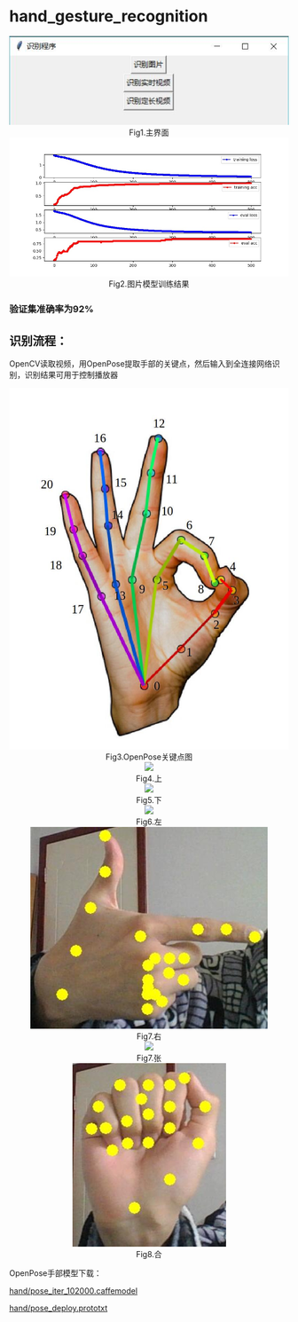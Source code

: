 # hand_gesture_recognition

<div align=center><img src="https://github.com/DQ0408/hand_gesture_recognition/blob/master/image/%E4%B8%BB%E7%A8%8B%E5%BA%8F.jpg"/></div>

<div align=center>Fig1.主界面</div>

<div align=center><img src="https://github.com/DQ0408/hand_gesture_recognition/blob/master/image/00499.jpg"/></div>

<div align=center>Fig2.图片模型训练结果</div>

### 验证集准确率为92%

## 识别流程：
OpenCV读取视频，用OpenPose提取手部的关键点，然后输入到全连接网络识别，识别结果可用于控制播放器

<div align=center><img src="https://github.com/DQ0408/hand_gesture_recognition/blob/master/image/openpose.jpg"/></div>

<div align=center>Fig3.OpenPose关键点图</div>

<div align=center><img src="https://github.com/DQ0408/hand_gesture_recognition/blob/master/image/%E4%B8%8A.jpg"/></div>

<div align=center>Fig4.上</div>

<div align=center><img src="https://github.com/DQ0408/hand_gesture_recognition/blob/master/image/%E4%B8%8B.jpg"/></div>

<div align=center>Fig5.下</div>

<div align=center><img src="https://github.com/DQ0408/hand_gesture_recognition/blob/master/image/%E5%B7%A6.jpg"/></div>

<div align=center>Fig6.左</div>

<div align=center><img src="https://github.com/DQ0408/hand_gesture_recognition/blob/master/image/%E5%8F%B3.jpg"/></div>

<div align=center>Fig7.右</div>

<div align=center><img src="https://github.com/DQ0408/hand_gesture_recognition/blob/master/image/%E5%BC%A0.jpg"/></div>

<div align=center>Fig7.张</div>

<div align=center><img src="https://github.com/DQ0408/hand_gesture_recognition/blob/master/image/%E5%90%88.jpg"/></div>

<div align=center>Fig8.合</div>

OpenPose手部模型下载：

[hand/pose_iter_102000.caffemodel](http://posefs1.perception.cs.cmu.edu/OpenPose/models/hand/pose_iter_102000.caffemodel)

[hand/pose_deploy.prototxt](https://github.com/CMU-Perceptual-Computing-Lab/openpose/blob/master/models/hand/pose_deploy.prototxt)



